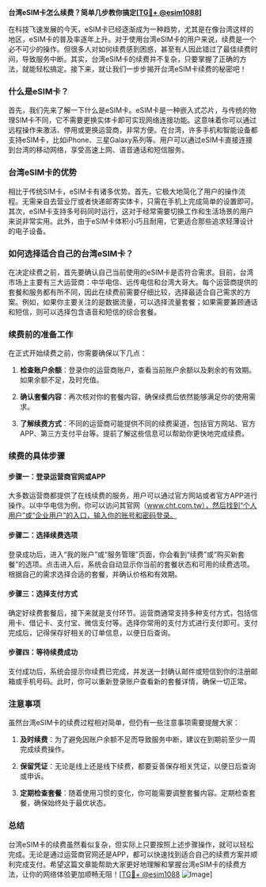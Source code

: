 **台湾eSIM卡怎么续费？简单几步教你搞定[[TG💪+ @esim1088](https://t.me/s/esim1088)]**

在科技飞速发展的今天，eSIM卡已经逐渐成为一种趋势，尤其是在像台湾这样的地区，eSIM卡的普及率逐年上升。对于使用台湾eSIM卡的用户来说，续费是一个必不可少的操作。但很多人对如何续费感到困惑，甚至有人因此错过了最佳续费时间，导致服务中断。其实，台湾eSIM卡的续费并不复杂，只要掌握了正确的方法，就能轻松搞定。接下来，就让我们一步步揭开台湾eSIM卡续费的秘密吧！

### 什么是eSIM卡？

首先，我们先来了解一下什么是eSIM卡。eSIM卡是一种嵌入式芯片，与传统的物理SIM卡不同，它不需要更换实体卡即可实现网络连接功能。这意味着你可以通过远程操作来激活、停用或更换运营商，非常方便。在台湾，许多手机和智能设备都支持eSIM卡，比如iPhone、三星Galaxy系列等。用户可以通过eSIM卡直接连接到台湾的移动网络，享受高速上网、语音通话和短信服务。

### 台湾eSIM卡的优势

相比于传统SIM卡，eSIM卡有诸多优势。首先，它极大地简化了用户的操作流程。无需亲自去营业厅或者快递邮寄实体卡，只需在手机上完成简单的设置即可。其次，eSIM卡支持多号码同时运行，这对于经常需要切换工作和生活场景的用户来说非常实用。此外，由于eSIM卡体积小巧且耐用，它更适合那些追求轻薄设计的电子设备。

### 如何选择适合自己的台湾eSIM卡？

在决定续费之前，首先要确认自己当前使用的eSIM卡是否符合需求。目前，台湾市场上主要有三大运营商：中华电信、远传电信和台湾大哥大。每个运营商提供的套餐和服务都有所不同，因此在续费前需要仔细比较，选择最适合自己需求的方案。例如，如果你主要关注的是数据流量，可以选择流量套餐；如果需要兼顾通话和短信，则可以选择包含语音和短信的综合套餐。

### 续费前的准备工作

在正式开始续费之前，你需要确保以下几点：

1. **检查账户余额**：登录你的运营商账户，查看当前账户余额以及剩余的有效期。如果余额不足，及时充值。
   
2. **确认套餐内容**：再次核对你的套餐内容，确保续费后依然能够满足你的使用需求。

3. **了解续费方式**：不同的运营商可能提供不同的续费渠道，包括官方网站、官方APP、第三方支付平台等。提前了解这些信息可以帮助你更快地完成续费。

### 续费的具体步骤

#### 步骤一：登录运营商官网或APP

大多数运营商都提供了在线续费的服务，用户可以通过官方网站或者官方APP进行操作。以中华电信为例，你可以访问其官网（www.cht.com.tw），然后找到“个人用户”或“企业用户”的入口，输入你的账号和密码登录。

#### 步骤二：选择续费选项

登录成功后，进入“我的账户”或“服务管理”页面，你会看到“续费”或“购买新套餐”的选项。点击进入后，系统会自动显示你当前的套餐状态和可用的续费选项。根据自己的需求选择合适的套餐，并确认价格和有效期。

#### 步骤三：选择支付方式

确定好续费套餐后，接下来就是支付环节。运营商通常支持多种支付方式，包括信用卡、借记卡、支付宝、微信支付等。选择你常用的支付方式进行支付即可。支付完成后，记得保存好相关的订单信息，以便日后查询。

#### 步骤四：等待续费成功

支付成功后，系统会提示你续费已完成，并发送一封确认邮件或短信到你的注册邮箱或手机号码。此时，你可以重新登录账户查看新的套餐详情，确保一切正常。

### 注意事项

虽然台湾eSIM卡的续费过程相对简单，但仍有一些注意事项需要提醒大家：

1. **及时续费**：为了避免因账户余额不足而导致服务中断，建议在到期前至少一周完成续费操作。

2. **保留凭证**：无论是线上还是线下续费，都要妥善保存相关凭证，以便日后查询或申诉。

3. **定期检查套餐**：随着使用习惯的变化，你可能需要调整套餐内容。定期检查套餐，确保始终处于最优状态。

### 总结

台湾eSIM卡的续费虽然看似复杂，但实际上只要按照上述步骤操作，就可以轻松完成。无论是通过运营商官网还是APP，都可以快速找到适合自己的续费方案并顺利完成支付。希望这篇文章能帮助大家更好地理解和掌握台湾eSIM卡的续费方法，让你的网络体验更加顺畅无阻！[[TG💪+ @esim1088](https://t.me/s/esim1088) ![Image](https://i.postimg.cc/4NQfJmqS/Snipaste-2025-05-13-00-14-12.png)]